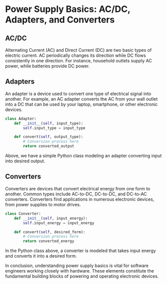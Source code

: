 # Power Supply Basics: AC/DC, Adapters, and Converters

## AC/DC

Alternating Current (AC) and Direct Current (DC) are two basic types of electric current. AC periodically changes its direction while DC flows consistently in one direction. For instance, household outlets supply AC power, while batteries provide DC power.

## Adapters

An adapter is a device used to convert one type of electrical signal into another. For example, an AC adapter converts the AC from your wall outlet into a DC that can be used by your laptop, smartphone, or other electronic devices.

```python
class Adapter:
    def __init__(self, input_type):
        self.input_type = input_type

    def convert(self, output_type):
        # Conversion process here
        return converted_output
```
Above, we have a simple Python class modeling an adapter converting input into desired output.

## Converters

Converters are devices that convert electrical energy from one form to another. Common types include AC-to-DC, DC-to-DC, and DC-to-AC converters. Converters find applications in numerous electronic devices, from power supplies to motor drives.

```python
class Converter:
    def __init__(self, input_energy):
        self.input_energy = input_energy

    def convert(self, desired_form):
        # Conversion process here
        return converted_energy
```
In the Python class above, a converter is modeled that takes input energy and converts it into a desired form.

In conclusion, understanding power supply basics is vital for software engineers working closely with hardware. These elements constitute the fundamental building blocks of powering and operating electronic devices.